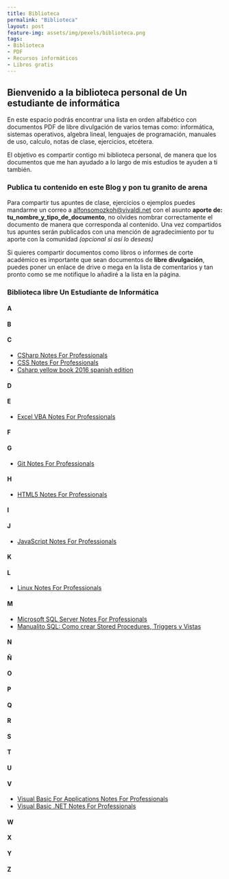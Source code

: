 ```yaml
---
title: Biblioteca
permalink: "Biblioteca"
layout: post
feature-img: assets/img/pexels/biblioteca.png
tags:
- Biblioteca
- PDF
- Recursos informáticos
- Libros gratis
---
```

## Bienvenido a la biblioteca personal de Un estudiante de informática

En este espacio podrás encontrar una lista en orden alfabético con documentos PDF de libre divulgación de varios temas como: informática, sistemas operativos, algebra lineal, lenguajes de programación, manuales de uso, calculo, notas de clase, ejercicios, etcétera. 

El objetivo es compartir contigo mi biblioteca personal, de manera que los documentos que me han ayudado a lo largo de mis estudios te ayuden a ti también.

### Publica tu contenido en este Blog y pon tu granito de arena 
Para compartir tus apuntes de clase, ejercicios o ejemplos puedes mandarme un correo a [alfonsomozkoh@vivaldi.net](mailto:alonsomozkoh@vivaldi.net) con el asunto **aporte de: tu_nombre_y_tipo_de_documento**, no olvides nombrar correctamente el documento de manera que corresponda al contenido. Una vez compartidos tus apuntes serán publicados con una mención de agradecimiento por tu aporte con la comunidad  *(opcional si así lo deseas)*

Si quieres compartir documentos como libros o informes de corte académico es importante que sean documentos de **libre divulgación**, puedes poner un enlace de drive o mega en la lista de comentarios y tan pronto como se me notifique lo añadiré a la lista en la página.

### Biblioteca libre Un Estudiante de Informática

#### A

#### B

#### C

+ [ CSharp Notes For Professionals ](https://github.com/alfonsomozkoh/Docs/raw/master/Libros/CSharpNotesForProfessionals.pdf)
+ [CSS Notes For Professionals](https://github.com/alfonsomozkoh/Docs/raw/master/Libros/CSSNotesForProfessionals.pdf
)
+ [Csharp yellow book 2016 spanish edition](https://github.com/alfonsomozkoh/Docs/raw/master/Libros/csharp-yellow-book-2016-spanish-edition.pdf)

#### D

#### E

+ [Excel VBA Notes For Professionals](https://github.com/alfonsomozkoh/Docs/raw/master/Libros/ExcelVBANotesForProfessionals.pdf)

#### F

#### G

+ [Git Notes For Professionals](https://github.com/alfonsomozkoh/Docs/raw/master/Libros/GitNotesForProfessionals.pdf
)

#### H

+ [HTML5 Notes For Professionals](https://github.com/alfonsomozkoh/Docs/raw/master/Libros/HTML5NotesForProfessionals.pdf)

#### I

#### J

+ [JavaScript Notes For Professionals](https://github.com/alfonsomozkoh/Docs/raw/master/Libros/JavaScriptNotesForProfessionals.pdf)

#### K

#### L

+ [Linux Notes For Professionals](https://github.com/alfonsomozkoh/Docs/raw/master/Libros/LinuxNotesForProfessionals.pdf)

#### M

+ [Microsoft SQL Server Notes For Professionals](https://github.com/alfonsomozkoh/Docs/raw/master/Libros/MicrosoftSQLServerNotesForProfessionals.pdf)
+ [Manualito SQL: Como crear Stored Procedures, Triggers y Vistas](https://github.com/alfonsomozkoh/Docs/raw/master/Libros/manualitoSQL.pdf)

#### N

#### Ñ

#### O

#### P

#### Q

#### R

#### S

#### T

#### U

#### V

+ [Visual Basic For Applications Notes For Professionals](https://github.com/alfonsomozkoh/Docs/raw/master/Libros/VBANotesForProfessionals.pdf
)
+ [Visual Basic .NET Notes For Professionals](https://github.com/alfonsomozkoh/Docs/raw/master/Libros/VisualBasic_NETNotesForProfessionals.pdf)

#### W

#### X

#### Y

#### Z
